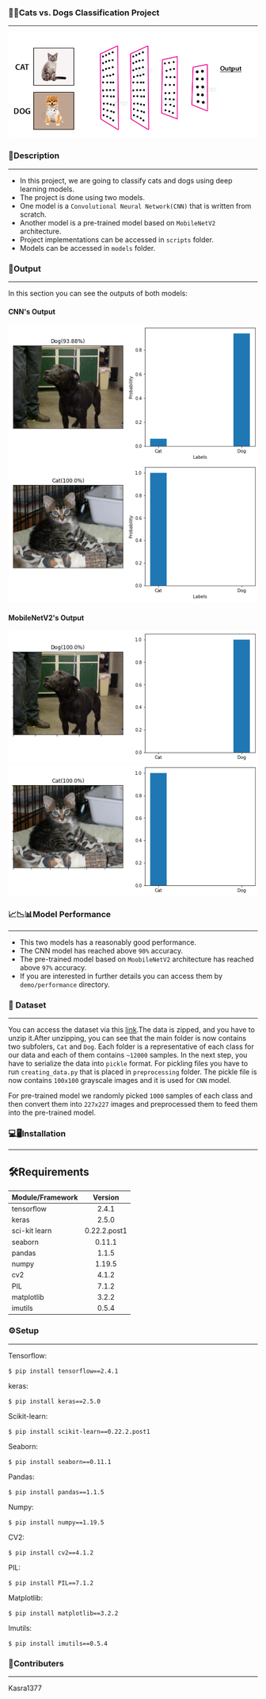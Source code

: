 ### 🐶🐱Cats vs. Dogs Classification Project
---

![alt text](/demo/miscellaneous/Cats-Dogs-Classification-deep-learning.gif)

### 📄Description
---
* In this project, we are going to classify cats and dogs using deep learning models.
* The project is done using two models.
* One model is a `Convolutional Neural Network(CNN)` that is written from scratch.
* Another model is a pre-trained model based on `MobileNetV2` architecture.
* Project implementations can be accessed in `scripts` folder.
* Models can be accessed in `models` folder.

### 📕Output
---
In this section you can see the outputs of both models:
#### CNN's Output

![alt text](/demo/results/cnn/result-01.png)
![alt text](/demo/results/cnn/result-03.png)

#### MobileNetV2's Output

![alt text](/demo/results/mobilenetv2/result-01.png)
![alt text](/demo/results/mobilenetv2/result-03.png)

### 📈📉📊Model Performance
---
* This two models has a reasonably good performance.
* The CNN model has reached above `90%` accuracy.
* The pre-trained model based on `MoobileNetV2` architecture has reached above `97%` accuracy.
* If you are interested in further details you can access them by `demo/performance` directory.

### 🎫 Dataset
---
You can access the dataset via this [link](https://www.kaggle.com/c/dogs-vs-cats).The data is zipped, and you have to unzip it.After unzipping, you can see that the main folder is now contains two subfolers, `Cat` and `Dog`. Each folder is a representative of each class for our data and each of them contains `~12000` samples.
In the next step, you have to serialize the data into `pickle` format. For pickling files you have to run `creating_data.py` that is placed in `preprocessing` folder. The pickle file is now contains `100x100` grayscale images and it is used for `CNN` model.

For pre-trained model we randomly picked `1000` samples of each class and then convert them into `227x227` images and preprocessed them to feed them into the pre-trained model.

### 💻🖥Installation
---
## 🛠Requirements
| Module/Framework        | Version           |
| ----------------------- |:-----------------:|
| tensorflow              | 2.4.1             |
| keras                   | 2.5.0             |
| sci-kit learn           | 0.22.2.post1      |
| seaborn                 | 0.11.1            |
| pandas                  | 1.1.5             |
| numpy                   | 1.19.5            |
| cv2                     | 4.1.2             |
| PIL                     | 7.1.2             |
| matplotlib              | 3.2.2             |
| imutils                 | 0.5.4             |

### ⚙Setup
---
Tensorflow:
```
$ pip install tensorflow==2.4.1
```
keras:
```
$ pip install keras==2.5.0
```
Scikit-learn:
```
$ pip install scikit-learn==0.22.2.post1
```
Seaborn:
```
$ pip install seaborn==0.11.1
```
Pandas:
```
$ pip install pandas==1.1.5 
```
Numpy:
```
$ pip install numpy==1.19.5
```
CV2:
```
$ pip install cv2==4.1.2 
```
PIL:
```
$ pip install PIL==7.1.2
```
Matplotlib:
```
$ pip install matplotlib==3.2.2 
```
Imutils:
```
$ pip install imutils==0.5.4
```
### 👥Contributers
---
Kasra1377

